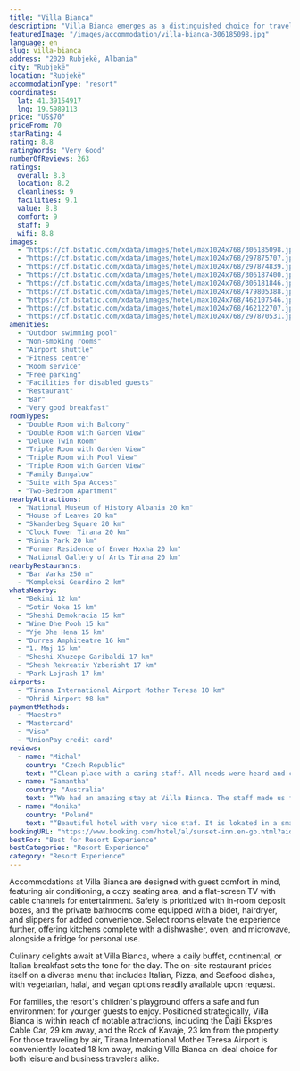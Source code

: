 ```yaml
---
title: "Villa Bianca"
description: "Villa Bianca emerges as a distinguished choice for travelers seeking a blend of comfort and convenience, situated 26 km from the vibrant Skanderbeg Square in Rubjekë."
featuredImage: "/images/accommodation/villa-bianca-306185098.jpg"
language: en
slug: villa-bianca
address: "2020 Rubjekë, Albania"
city: "Rubjekë"
location: "Rubjekë"
accommodationType: "resort"
coordinates:
  lat: 41.39154917
  lng: 19.5989113
price: "US$70"
priceFrom: 70
starRating: 4
rating: 8.8
ratingWords: "Very Good"
numberOfReviews: 263
ratings:
  overall: 8.8
  location: 8.2
  cleanliness: 9
  facilities: 9.1
  value: 8.8
  comfort: 9
  staff: 9
  wifi: 8.8
images:
  - "https://cf.bstatic.com/xdata/images/hotel/max1024x768/306185098.jpg?k=aa633c61e50bc99a1bcb5dddfc4967345f116d4d20b5c1589bbd728d8cc8bab8&o=&hp=1"
  - "https://cf.bstatic.com/xdata/images/hotel/max1024x768/297875707.jpg?k=a37ec53f88dce420a28444abe3827acac638480da1fdd585ed2ab5c4e3df3570&o=&hp=1"
  - "https://cf.bstatic.com/xdata/images/hotel/max1024x768/297874839.jpg?k=578605f637a17db16ffe9f88ebdc682c91aca4930115d3a6c369521d2170075e&o=&hp=1"
  - "https://cf.bstatic.com/xdata/images/hotel/max1024x768/306187400.jpg?k=4e47bd5d58091ca1c56cfe4bda8f7e47b559914502fdce0f9af894c168bef520&o=&hp=1"
  - "https://cf.bstatic.com/xdata/images/hotel/max1024x768/306181846.jpg?k=e8da1ab435b5d5e759e50e2da06d2f7f7d664df3693850106230a870d70c1697&o=&hp=1"
  - "https://cf.bstatic.com/xdata/images/hotel/max1024x768/479805388.jpg?k=6ee954a70f7b0f78b0d54bcef53b0b2d73cadc43f4331f8cf163f264f721b93c&o=&hp=1"
  - "https://cf.bstatic.com/xdata/images/hotel/max1024x768/462107546.jpg?k=fbceef90073060eae56b8d64a5aab77e09083eb10361d092245fd4def25da79b&o=&hp=1"
  - "https://cf.bstatic.com/xdata/images/hotel/max1024x768/462122707.jpg?k=9bb8482aac46fb5a0a7b55ad8d121443f38f949f98dd25a144dbad62fce84b06&o=&hp=1"
  - "https://cf.bstatic.com/xdata/images/hotel/max1024x768/297870531.jpg?k=ddaaaf02e0d5a390fa74c83189358d704f6cf3c0cb91983422412f97c6af293e&o=&hp=1"
amenities:
  - "Outdoor swimming pool"
  - "Non-smoking rooms"
  - "Airport shuttle"
  - "Fitness centre"
  - "Room service"
  - "Free parking"
  - "Facilities for disabled guests"
  - "Restaurant"
  - "Bar"
  - "Very good breakfast"
roomTypes:
  - "Double Room with Balcony"
  - "Double Room with Garden View"
  - "Deluxe Twin Room"
  - "Triple Room with Garden View"
  - "Triple Room with Pool View"
  - "Triple Room with Garden View"
  - "Family Bungalow"
  - "Suite with Spa Access"
  - "Two-Bedroom Apartment"
nearbyAttractions:
  - "National Museum of History Albania 20 km"
  - "House of Leaves 20 km"
  - "Skanderbeg Square 20 km"
  - "Clock Tower Tirana 20 km"
  - "Rinia Park 20 km"
  - "Former Residence of Enver Hoxha 20 km"
  - "National Gallery of Arts Tirana 20 km"
nearbyRestaurants:
  - "Bar Varka 250 m"
  - "Kompleksi Geardino 2 km"
whatsNearby:
  - "Bekimi 12 km"
  - "Sotir Noka 15 km"
  - "Sheshi Demokracia 15 km"
  - "Wine Dhe Pooh 15 km"
  - "Yje Dhe Hena 15 km"
  - "Durres Amphiteatre 16 km"
  - "1. Maj 16 km"
  - "Sheshi Xhuzepe Garibaldi 17 km"
  - "Shesh Rekreativ Yzberisht 17 km"
  - "Park Lojrash 17 km"
airports:
  - "Tirana International Airport Mother Teresa 10 km"
  - "Ohrid Airport 98 km"
paymentMethods:
  - "Maestro"
  - "Mastercard"
  - "Visa"
  - "UnionPay credit card"
reviews:
  - name: "Michal"
    country: "Czech Republic"
    text: "“Clean place with a caring staff. All needs were heard and carried out.”"
  - name: "Samantha"
    country: "Australia"
    text: "“We had an amazing stay at Villa Bianca. The staff made us feel very welcome and were so personable and sweet. They went out of their way for us and nothing was too much to ask.”"
  - name: "Monika"
    country: "Poland"
    text: "“Beautiful hotel with very nice staf. It is lokated in a small vilage so you can find there quiet. In hotel is pool with clear water.”"
bookingURL: "https://www.booking.com/hotel/al/sunset-inn.en-gb.html?aid=8035640"
bestFor: "Best for Resort Experience"
bestCategories: "Resort Experience"
category: "Resort Experience"
---
```


Accommodations at Villa Bianca are designed with guest comfort in mind, featuring air conditioning, a cozy seating area, and a flat-screen TV with cable channels for entertainment. Safety is prioritized with in-room deposit boxes, and the private bathrooms come equipped with a bidet, hairdryer, and slippers for added convenience. Select rooms elevate the experience further, offering kitchens complete with a dishwasher, oven, and microwave, alongside a fridge for personal use.

Culinary delights await at Villa Bianca, where a daily buffet, continental, or Italian breakfast sets the tone for the day. The on-site restaurant prides itself on a diverse menu that includes Italian, Pizza, and Seafood dishes, with vegetarian, halal, and vegan options readily available upon request.

For families, the resort's children's playground offers a safe and fun environment for younger guests to enjoy. Positioned strategically, Villa Bianca is within reach of notable attractions, including the Dajti Ekspres Cable Car, 29 km away, and the Rock of Kavaje, 23 km from the property. For those traveling by air, Tirana International Mother Teresa Airport is conveniently located 18 km away, making Villa Bianca an ideal choice for both leisure and business travelers alike.